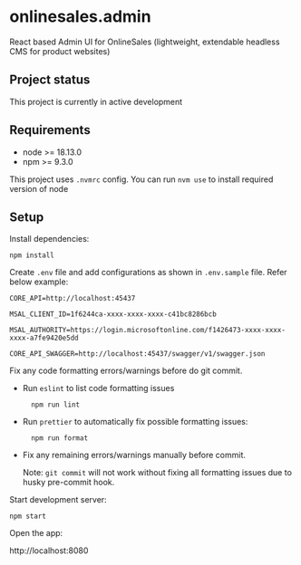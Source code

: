 # onlinesales.admin

React based Admin UI for OnlineSales (lightweight, extendable headless CMS for product websites)

## Project status

This project is currently in active development

## Requirements

- node >= 18.13.0
- npm >= 9.3.0

This project uses `.nvmrc` config. You can run `nvm use` to install required version of node

## Setup

Install dependencies:

    npm install

Create `.env` file and add configurations as shown in `.env.sample` file. Refer below example:

    CORE_API=http://localhost:45437

    MSAL_CLIENT_ID=1f6244ca-xxxx-xxxx-xxxx-c41bc8286bcb

    MSAL_AUTHORITY=https://login.microsoftonline.com/f1426473-xxxx-xxxx-xxxx-a7fe9420e5dd

    CORE_API_SWAGGER=http://localhost:45437/swagger/v1/swagger.json

Fix any code formatting errors/warnings before do git commit.

- Run `eslint` to list code formatting issues

        npm run lint

- Run `prettier` to automatically fix possible formatting issues:

        npm run format

- Fix any remaining errors/warnings manually before commit.

    Note: `git commit` will not work without fixing all formatting issues due to husky pre-commit hook.

Start development server:

    npm start

Open the app:

http://localhost:8080
